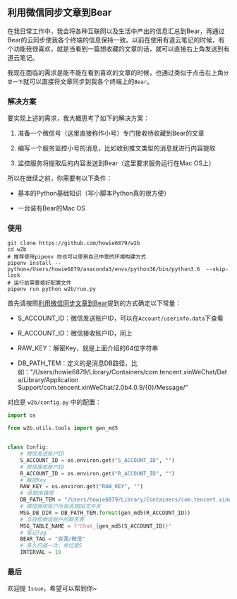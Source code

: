 ## 利用微信同步文章到Bear

在我日常工作中，我会将各种互联网以及生活中产出的信息汇总到Bear，再通过Bear的云同步使我各个终端的信息保持一致。以前在使用有道云笔记的时候，有个功能我很喜欢，就是当看到一篇想收藏的文章的话，就可以直接右上角发送到有道云笔记。

我现在面临的需求是能不能在看到喜欢的文章的时候，也通过类似于点击右上角`分享一下`就可以直接将文章同步到我各个终端上的`Bear`。

### 解决方案

要实现上述的需求，我大概思考了如下的解决方案：

1.  准备一个微信号（这里直接称作小号）专门接收待收藏到Bear的文章
    
2.  编写一个服务监控小号的消息，比如收到推文类型的消息就进行内容提取
    
3.  监控服务将提取后的内容发送到Bear（这里要求服务运行在Mac OS上）
    

所以在继续之前，你需要有以下条件：

-   基本的Python基础知识（写小脚本Python真的很方便）
    
-   一台装有Bear的Mac OS

### 使用

```shell
git clone https://github.com/howie6879/w2b
cd w2b
# 推荐使用pipenv 你也可以使用自己中意的环境构建方式
pipenv install --python=/Users/howie6879/anaconda3/envs/python36/bin/python3.6  --skip-lock
# 运行前需要填好配置文件
pipenv run python w2b/run.py
```

首先请按照[利用微信同步文章到Bear]()提到的方式确定以下常量：

-   S_ACCOUNT_ID：微信发送账户ID，可以在`Account/userinfo.data`下查看

-   R_ACCOUNT_ID：微信接收账户ID，同上
    
-   RAW_KEY：解密Key，就是上面介绍的64位字符串
    
-   DB_PATH_TEM：定义的是消息DB路径，比如："/Users/howie6879/Library/Containers/com.tencent.xinWeChat/Data/Library/Application Support/com.tencent.xinWeChat/2.0b4.0.9/{0}/Message/"

对应是 `w2b/config.py` 中的配置：

```python
import os

from w2b.utils.tools import gen_md5


class Config:
    # 微信发送账户ID
    S_ACCOUNT_ID = os.environ.get("S_ACCOUNT_ID", "")
    # 微信接收账户ID
    R_ACCOUNT_ID = os.environ.get("R_ACCOUNT_ID", "")
    # 解密Key
    RAW_KEY = os.environ.get("RAW_KEY", "")
    # 消息DB路径
    DB_PATH_TEM = "/Users/howie6879/Library/Containers/com.tencent.xinWeChat/Data/Library/Application Support/com.tencent.xinWeChat/2.0b4.0.9/{0}/Message/"
    # 微信接收账户所有消息DB文件夹
    MSG_DB_DIR = DB_PATH_TEM.format(gen_md5(R_ACCOUNT_ID))
    # 与目标微信账户的聊天表
    MSG_TABLE_NAME = f"Chat_{gen_md5(S_ACCOUNT_ID)}"
    # 笔记Tag
    BEAR_TAG = "资源/微信"
    # 多久扫描一次，单位是S
    INTERVAL = 10
```

### 最后

欢迎提 `Issue`，希望可以帮到你~